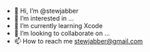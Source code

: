 - 👋 Hi, I’m @stewjabber
- 👀 I’m interested in ...
- 🌱 I’m currently learning Xcode
- 💞️ I’m looking to collaborate on ...
- 📫 How to reach me stewjabber@gmail.com

<!---
stewjabber/stewjabber is a ✨ special ✨ repository because its `README.md` (this file) appears on your GitHub profile.
You can click the Preview link to take a look at your changes.
--->
